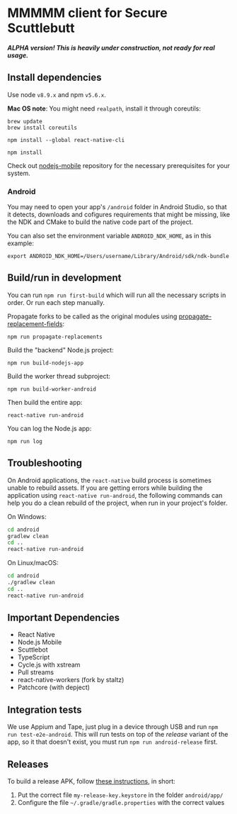# MMMMM client for Secure Scuttlebutt

***ALPHA version! This is heavily under construction, not ready for real usage.***

## Install dependencies

Use node `v8.9.x` and npm `v5.6.x`.

**Mac OS note**: You might need `realpath`, install it through coreutils:

```
brew update
brew install coreutils
```

```
npm install --global react-native-cli
```

```
npm install
```

Check out [nodejs-mobile](https://github.com/janeasystems/nodejs-mobile) repository for the necessary prerequisites for your system.

### Android

You may need to open your app's `/android` folder in Android Studio, so that it detects, downloads and cofigures requirements that might be missing, like the NDK and CMake to build the native code part of the project.

You can also set the environment variable `ANDROID_NDK_HOME`, as in this example:

```
export ANDROID_NDK_HOME=/Users/username/Library/Android/sdk/ndk-bundle
```

## Build/run in development

You can run `npm run first-build` which will run all the necessary scripts in order. Or run each step manually.

Propagate forks to be called as the original modules using [propagate-replacement-fields](https://github.com/staltz/propagate-replacement-fields):
```
npm run propagate-replacements
```

Build the "backend" Node.js project:

```
npm run build-nodejs-app
```

Build the worker thread subproject:

```
npm run build-worker-android
```

Then build the entire app:

```
react-native run-android
```

You can log the Node.js app:

```
npm run log
```

## Troubleshooting

On Android applications, the `react-native` build process is sometimes unable to rebuild assets.
If you are getting errors while building the application using `react-native run-android`, the following commands can help you do a clean rebuild of the project, when run in your project's folder.

On Windows:
```sh
cd android
gradlew clean
cd ..
react-native run-android
```

On Linux/macOS:
```sh
cd android
./gradlew clean
cd ..
react-native run-android
```

## Important Dependencies

- React Native
- Node.js Mobile
- Scuttlebot
- TypeScript
- Cycle.js with xstream
- Pull streams
- react-native-workers (fork by staltz)
- Patchcore (with depject)

## Integration tests

We use Appium and Tape, just plug in a device through USB and run `npm run test-e2e-android`. This will run tests on top of the *release* variant of the app, so it that doesn't exist, you must run `npm run android-release` first.

## Releases

To build a release APK, follow [these instructions](https://facebook.github.io/react-native/docs/signed-apk-android.html), in short:

1. Put the correct file `my-release-key.keystore` in the folder `android/app/`
2. Configure the file `~/.gradle/gradle.properties` with the correct values
